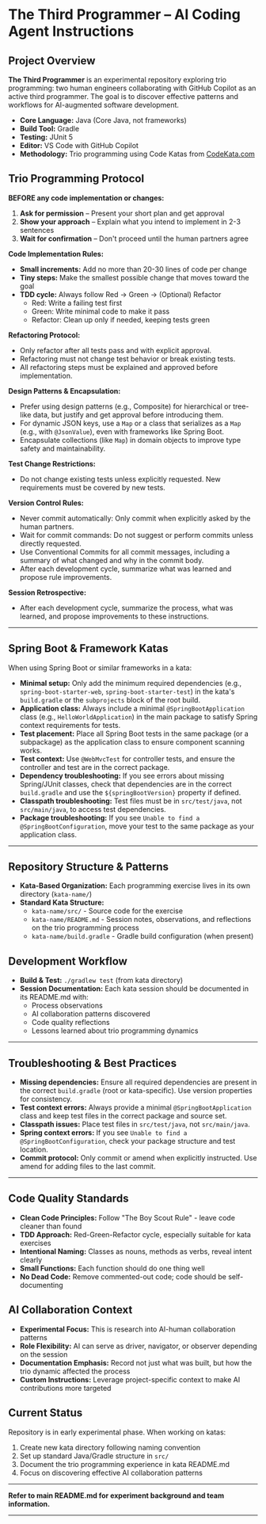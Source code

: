 # The Third Programmer – AI Coding Agent Instructions

## Project Overview

**The Third Programmer** is an experimental repository exploring trio programming: two human engineers collaborating with GitHub Copilot as an active third programmer. The goal is to discover effective patterns and workflows for AI-augmented software development.

- **Core Language:** Java (Core Java, not frameworks)
- **Build Tool:** Gradle
- **Testing:** JUnit 5
- **Editor:** VS Code with GitHub Copilot
- **Methodology:** Trio programming using Code Katas from [CodeKata.com](http://codekata.com/)

## Trio Programming Protocol

**BEFORE any code implementation or changes:**

1. **Ask for permission** – Present your short plan and get approval
2. **Show your approach** – Explain what you intend to implement in 2-3 sentences
3. **Wait for confirmation** – Don't proceed until the human partners agree

**Code Implementation Rules:**

- **Small increments:** Add no more than 20-30 lines of code per change
- **Tiny steps:** Make the smallest possible change that moves toward the goal
- **TDD cycle:** Always follow Red → Green → (Optional) Refactor
  - Red: Write a failing test first
  - Green: Write minimal code to make it pass
  - Refactor: Clean up only if needed, keeping tests green

**Refactoring Protocol:**

- Only refactor after all tests pass and with explicit approval.
- Refactoring must not change test behavior or break existing tests.
- All refactoring steps must be explained and approved before implementation.

**Design Patterns & Encapsulation:**

- Prefer using design patterns (e.g., Composite) for hierarchical or tree-like data, but justify and get approval before introducing them.
- For dynamic JSON keys, use a `Map` or a class that serializes as a `Map` (e.g., with `@JsonValue`), even with frameworks like Spring Boot.
- Encapsulate collections (like `Map`) in domain objects to improve type safety and maintainability.

**Test Change Restrictions:**

- Do not change existing tests unless explicitly requested. New requirements must be covered by new tests.

**Version Control Rules:**

- Never commit automatically: Only commit when explicitly asked by the human partners.
- Wait for commit commands: Do not suggest or perform commits unless directly requested.
- Use Conventional Commits for all commit messages, including a summary of what changed and why in the commit body.
- After each development cycle, summarize what was learned and propose rule improvements.

**Session Retrospective:**

- After each development cycle, summarize the process, what was learned, and propose improvements to these instructions.

---

## Spring Boot & Framework Katas

When using Spring Boot or similar frameworks in a kata:

- **Minimal setup:** Only add the minimum required dependencies (e.g., `spring-boot-starter-web`, `spring-boot-starter-test`) in the kata's `build.gradle` or the `subprojects` block of the root build.
- **Application class:** Always include a minimal `@SpringBootApplication` class (e.g., `HelloWorldApplication`) in the main package to satisfy Spring context requirements for tests.
- **Test placement:** Place all Spring Boot tests in the same package (or a subpackage) as the application class to ensure component scanning works.
- **Test context:** Use `@WebMvcTest` for controller tests, and ensure the controller and test are in the correct package.
- **Dependency troubleshooting:** If you see errors about missing Spring/JUnit classes, check that dependencies are in the correct `build.gradle` and use the `${springBootVersion}` property if defined.
- **Classpath troubleshooting:** Test files must be in `src/test/java`, not `src/main/java`, to access test dependencies.
- **Package troubleshooting:** If you see `Unable to find a @SpringBootConfiguration`, move your test to the same package as your application class.

---

## Repository Structure & Patterns

- **Kata-Based Organization:** Each programming exercise lives in its own directory (`kata-name/`)
- **Standard Kata Structure:**
  - `kata-name/src/` - Source code for the exercise
  - `kata-name/README.md` - Session notes, observations, and reflections on the trio programming process
  - `kata-name/build.gradle` - Gradle build configuration (when present)

## Development Workflow

- **Build & Test:** `./gradlew test` (from kata directory)
- **Session Documentation:** Each kata session should be documented in its README.md with:
  - Process observations
  - AI collaboration patterns discovered
  - Code quality reflections
  - Lessons learned about trio programming dynamics

---

## Troubleshooting & Best Practices

- **Missing dependencies:** Ensure all required dependencies are present in the correct `build.gradle` (root or kata-specific). Use version properties for consistency.
- **Test context errors:** Always provide a minimal `@SpringBootApplication` class and keep test files in the correct package and source set.
- **Classpath issues:** Place test files in `src/test/java`, not `src/main/java`.
- **Spring context errors:** If you see `Unable to find a @SpringBootConfiguration`, check your package structure and test location.
- **Commit protocol:** Only commit or amend when explicitly instructed. Use amend for adding files to the last commit.

---

## Code Quality Standards

- **Clean Code Principles:** Follow "The Boy Scout Rule" - leave code cleaner than found
- **TDD Approach:** Red-Green-Refactor cycle, especially suitable for kata exercises
- **Intentional Naming:** Classes as nouns, methods as verbs, reveal intent clearly
- **Small Functions:** Each function should do one thing well
- **No Dead Code:** Remove commented-out code; code should be self-documenting

## AI Collaboration Context

- **Experimental Focus:** This is research into AI-human collaboration patterns
- **Role Flexibility:** AI can serve as driver, navigator, or observer depending on the session
- **Documentation Emphasis:** Record not just what was built, but how the trio dynamic affected the process
- **Custom Instructions:** Leverage project-specific context to make AI contributions more targeted

## Current Status

Repository is in early experimental phase. When working on katas:

1. Create new kata directory following naming convention
2. Set up standard Java/Gradle structure in `src/`
3. Document the trio programming experience in kata README.md
4. Focus on discovering effective AI collaboration patterns

---

**Refer to main README.md for experiment background and team information.**

---
